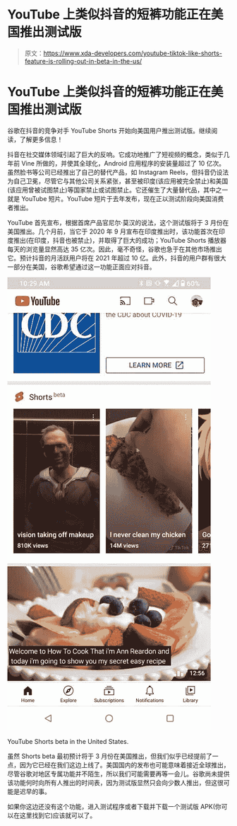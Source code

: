 # YouTube 上类似抖音的短裤功能正在美国推出测试版

> 原文：<https://www.xda-developers.com/youtube-tiktok-like-shorts-feature-is-rolling-out-in-beta-in-the-us/>

# YouTube 上类似抖音的短裤功能正在美国推出测试版

谷歌在抖音的竞争对手 YouTube Shorts 开始向美国用户推出测试版。继续阅读，了解更多信息！

抖音在社交媒体领域引起了巨大的反响。它成功地推广了短视频的概念，类似于几年前 Vine 所做的，并使其全球化，Android 应用程序的安装量超过了 10 亿次。虽然脸书等公司已经推出了自己的替代产品，如 Instagram Reels，但抖音仍设法为自己卫冕，尽管它与其他公司关系紧张，甚至被印度(该应用被完全禁止)和美国(该应用曾被试图禁止)等国家禁止或试图禁止。它还催生了大量替代品，其中之一就是 YouTube 短片。YouTube 短片于去年发布，现在正以测试阶段向美国消费者推出。

YouTube 首先宣布，根据首席产品官尼尔·莫汉的说法，这个测试版将于 3 月份在美国推出。几个月前，当它于 2020 年 9 月宣布在印度推出时，该功能首次在印度推出(在印度，抖音也被禁止)，并取得了巨大的成功；YouTube Shorts 播放器每天的浏览量显然高达 35 亿次。因此，毫不奇怪，谷歌也急于在其他市场推出它。预计抖音的月活跃用户将在 2021 年超过 10 亿。此外，抖音的用户群有很大一部分在美国，谷歌希望通过这一功能正面应对抖音。

 <picture>![YouTube Shorts United States](img/af000d8cdc5e328d97ebd07053c1ed11.png)</picture> 

YouTube Shorts beta in the United States.

虽然 Shorts beta 最初预计将于 3 月份在美国推出，但我们似乎已经提前了一点，因为它已经在我们这边上线了。美国国内的发布也可能意味着接近全球推出，尽管谷歌对地区专属功能并不陌生，所以我们可能需要再等一会儿。谷歌尚未提供该功能何时向所有人推出的时间表，因为测试版显然只会向少数人推出，但这很可能是迟早的事。

如果你这边还没有这个功能，进入测试程序或者下载并下载一个测试版 APK(你可以在这里找到它)应该就可以了。